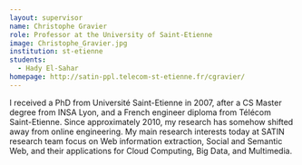 ```yaml
---
layout: supervisor
name: Christophe Gravier
role: Professor at the University of Saint-Etienne
image: Christophe_Gravier.jpg
institution: st-etienne
students:
  - Hady El-Sahar
homepage: http://satin-ppl.telecom-st-etienne.fr/cgravier/
---
```

I received a PhD from Université Saint-Etienne in 2007, after a CS Master degree from INSA Lyon, and a French engineer diploma from Télécom Saint-Etienne. Since approximately 2010, my research has somehow shifted away from online engineering.
My main research interests today at SATIN research team focus on Web information extraction, Social and Semantic Web, and their applications for Cloud Computing, Big Data, and Multimedia.

